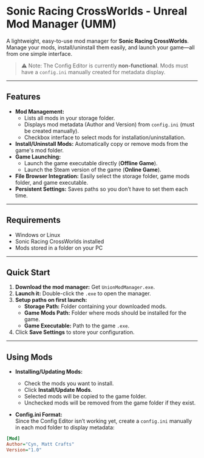 # Sonic Racing CrossWorlds - Unreal Mod Manager (UMM)

A lightweight, easy-to-use mod manager for **Sonic Racing CrossWorlds**. Manage your mods, install/uninstall them easily, and launch your game—all from one simple interface.

> ⚠ Note: The Config Editor is currently **non-functional**. Mods must have a `config.ini` manually created for metadata display.

---

## Features

- **Mod Management:**  
  - Lists all mods in your storage folder.  
  - Displays mod metadata (Author and Version) from `config.ini` (must be created manually).  
  - Checkbox interface to select mods for installation/uninstallation.  
- **Install/Uninstall Mods:** Automatically copy or remove mods from the game's mod folder.  
- **Game Launching:**  
  - Launch the game executable directly (**Offline Game**).  
  - Launch the Steam version of the game (**Online Game**).  
- **File Browser Integration:** Easily select the storage folder, game mods folder, and game executable.  
- **Persistent Settings:** Saves paths so you don’t have to set them each time.

---

## Requirements

- Windows or Linux
- Sonic Racing CrossWorlds installed  
- Mods stored in a folder on your PC  

---

## Quick Start

1. **Download the mod manager:** Get `UnionModManager.exe`.  
2. **Launch it:** Double-click the `.exe` to open the manager.  
3. **Setup paths on first launch:**  
   - **Storage Path:** Folder containing your downloaded mods.  
   - **Game Mods Path:** Folder where mods should be installed for the game.  
   - **Game Executable:** Path to the game `.exe`.  
4. Click **Save Settings** to store your configuration.  

---

## Using Mods

- **Installing/Updating Mods:**  
  - Check the mods you want to install.  
  - Click **Install/Update Mods**.  
  - Selected mods will be copied to the game folder.  
  - Unchecked mods will be removed from the game folder if they exist.

- **Config.ini Format:**  
  Since the Config Editor isn’t working yet, create a `config.ini` manually in each mod folder to display metadata:

```ini
[Mod]
Author="Cyn, Matt Crafts"
Version="1.0"
